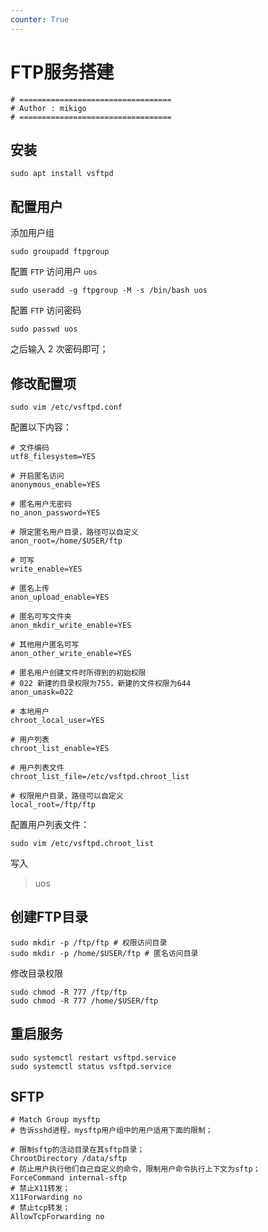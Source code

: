 ```yaml
---
counter: True
---
```


# FTP服务搭建

```shell
# ==================================
# Author : mikigo
# ==================================
```

## 安装

```shell
sudo apt install vsftpd
```

## 配置用户

添加用户组

```shell
sudo groupadd ftpgroup
```

配置 `FTP` 访问用户 `uos`

```shell
sudo useradd -g ftpgroup -M -s /bin/bash uos
```

配置 `FTP` 访问密码

```shell
sudo passwd uos
```

之后输入 2 次密码即可；

## 修改配置项

```shell
sudo vim /etc/vsftpd.conf
```

配置以下内容：

```shell
# 文件编码
utf8_filesystem=YES

# 开启匿名访问
anonymous_enable=YES

# 匿名用户无密码
no_anon_password=YES

# 限定匿名用户目录，路径可以自定义
anon_root=/home/$USER/ftp

# 可写
write_enable=YES

# 匿名上传
anon_upload_enable=YES

# 匿名可写文件夹
anon_mkdir_write_enable=YES

# 其他用户匿名可写
anon_other_write_enable=YES

# 匿名用户创建文件时所得到的初始权限
# 022 新建的目录权限为755，新建的文件权限为644
anon_umask=022

# 本地用户
chroot_local_user=YES

# 用户列表
chroot_list_enable=YES

# 用户列表文件
chroot_list_file=/etc/vsftpd.chroot_list

# 权限用户目录，路径可以自定义
local_root=/ftp/ftp
```

配置用户列表文件：

```shell
sudo vim /etc/vsftpd.chroot_list
```

写入

> uos

## 创建FTP目录

```shell
sudo mkdir -p /ftp/ftp # 权限访问目录
sudo mkdir -p /home/$USER/ftp # 匿名访问目录
```

修改目录权限

```shell
sudo chmod -R 777 /ftp/ftp
sudo chmod -R 777 /home/$USER/ftp
```

## 重启服务

```shell
sudo systemctl restart vsftpd.service
sudo systemctl status vsftpd.service
```

## SFTP

```shell
# Match Group mysftp 
# 告诉sshd进程，mysftp用户组中的用户适用下面的限制；

# 限制sftp的活动目录在其sftp目录；
ChrootDirectory /data/sftp  
# 防止用户执行他们自己自定义的命令，限制用户命令执行上下文为sftp；
ForceCommand internal-sftp 
# 禁止X11转发；
X11Forwarding no 
# 禁止tcp转发；
AllowTcpForwarding no 
```

